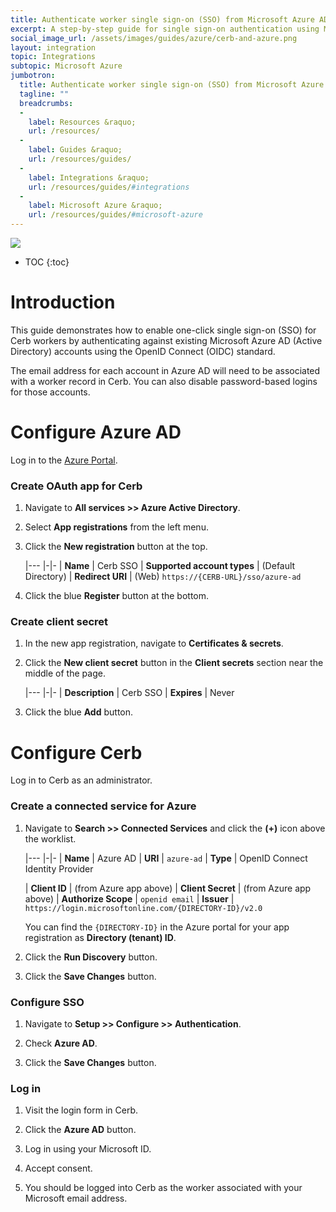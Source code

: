 ```yaml
---
title: Authenticate worker single sign-on (SSO) from Microsoft Azure AD using OpenID Connect
excerpt: A step-by-step guide for single sign-on authentication using Microsoft accounts
social_image_url: /assets/images/guides/azure/cerb-and-azure.png
layout: integration
topic: Integrations
subtopic: Microsoft Azure
jumbotron:
  title: Authenticate worker single sign-on (SSO) from Microsoft Azure AD using OpenID Connect
  tagline: ""
  breadcrumbs:
  -
    label: Resources &raquo;
    url: /resources/
  -
    label: Guides &raquo;
    url: /resources/guides/
  -
    label: Integrations &raquo;
    url: /resources/guides/#integrations
  -
    label: Microsoft Azure &raquo;
    url: /resources/guides/#microsoft-azure
---
```


<div class="cerb-screenshot">
<img src="{{page.social_image_url}}" class="screenshot">
</div>

* TOC
{:toc}

# Introduction

This guide demonstrates how to enable one-click single sign-on (SSO) for Cerb workers by authenticating against existing Microsoft Azure AD (Active Directory) accounts using the OpenID Connect (OIDC) standard.

<div class="cerb-box note">
<p>The email address for each account in Azure AD will need to be associated with a worker record in Cerb. You can also disable password-based logins for those accounts.</p>
</div>

# Configure Azure AD

Log in to the [Azure Portal](https://portal.azure.com/).

### Create OAuth app for Cerb

1. Navigate to **All services >> Azure Active Directory**.

1. Select **App registrations** from the left menu.

1. Click the **New registration** button at the top.

	|---
	|-|-
	| **Name** | Cerb SSO
	| **Supported account types** | (Default Directory)
	| **Redirect URI** | (Web) `https://{CERB-URL}/sso/azure-ad`

1. Click the blue **Register** button at the bottom.

### Create client secret

1. In the new app registration, navigate to **Certificates & secrets**.

1. Click the **New client secret** button in the **Client secrets** section near the middle of the page.

	|---
	|-|-
	| **Description** | Cerb SSO
	| **Expires** | Never
	
1. Click the blue **Add** button.

# Configure Cerb

Log in to Cerb as an administrator.

### Create a connected service for Azure

1. Navigate to **Search >> Connected Services** and click the **(+)** icon above the worklist.

	|---
	|-|-
	| **Name** | Azure AD
	| **URI** | `azure-ad`
	| **Type** | OpenID Connect Identity Provider
	
	| **Client ID** | (from Azure app above)
	| **Client Secret** | (from Azure app above)
	| **Authorize Scope** | `openid email`
	| **Issuer** | `https://login.microsoftonline.com/{DIRECTORY-ID}/v2.0`

	You can find the `{DIRECTORY-ID}` in the Azure portal for your app registration as **Directory (tenant) ID**.

1. Click the **Run Discovery** button.

1. Click the **Save Changes** button.

### Configure SSO

1. Navigate to **Setup >> Configure >> Authentication**.

1. Check **Azure AD**.

1. Click the **Save Changes** button.

### Log in

1. Visit the login form in Cerb.

1. Click the **Azure AD** button.

1. Log in using your Microsoft ID.

1. Accept consent.

1. You should be logged into Cerb as the worker associated with your Microsoft email address.

